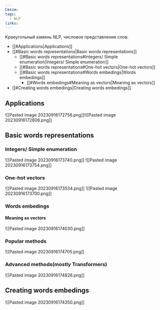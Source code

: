 ```yaml
---
Связи: 
tags:
  - NLP
links:
---
```

Краеугольный камень NLP, числовое представление слов.

- [[#Applications|Applications]]
- [[#Basic words representations|Basic words representations]]
	- [[#Basic words representations#Integers/ Simple enumeration|Integers/ Simple enumeration]]
	- [[#Basic words representations#One-hot vectors|One-hot vectors]]
	- [[#Basic words representations#Words embedings|Words embedings]]
		- [[#Words embedings#Meaning as vectors|Meaning as vectors]]
- [[#Creating words embedings|Creating words embedings]]


## Applications

![[Pasted image 20230916172756.png]]![[Pasted image 20230916172806.png]]



## Basic words representations
### Integers/ Simple enumeration
![[Pasted image 20230916173740.png]]
![[Pasted image 20230916173754.png]]

### One-hot vectors
![[Pasted image 20230916173534.png]]
![[Pasted image 20230916173700.png]]

### Words embedings
#### Meaning as vectors
![[Pasted image 20230916174030.png]]

### Popular methods
![[Pasted image 20230916174705.png]]
### Advanced methods(mostly Transformers)
![[Pasted image 20230916174826.png]]
## Creating words embedings
![[Pasted image 20230916174350.png]]